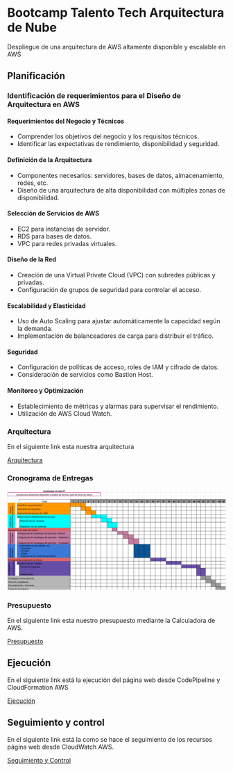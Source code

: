 # Bootcamp Talento Tech Arquitectura de Nube
Despliegue de una arquitectura de AWS altamente disponible y escalable en AWS

## Planificación

### Identificación de requerimientos para el Diseño de Arquitectura en AWS

#### Requerimientos del Negocio y Técnicos
- Comprender los objetivos del negocio y los requisitos técnicos.
- Identificar las expectativas de rendimiento, disponibilidad y seguridad.

#### Definición de la Arquitectura
- Componentes necesarios: servidores, bases de datos, almacenamiento, redes, etc.
- Diseño de una arquitectura de alta disponibilidad con múltiples zonas de disponibilidad.

#### Selección de Servicios de AWS
- EC2 para instancias de servidor.
- RDS para bases de datos.
- VPC para redes privadas virtuales.

#### Diseño de la Red
- Creación de una Virtual Private Cloud (VPC) con subredes públicas y privadas.
- Configuración de grupos de seguridad para controlar el acceso.

#### Escalabilidad y Elasticidad
- Uso de Auto Scaling para ajustar automáticamente la capacidad según la demanda.
- Implementación de balanceadores de carga para distribuir el tráfico.

#### Seguridad
- Configuración de políticas de acceso, roles de IAM y cifrado de datos.
- Consideración de servicios como Bastion Host.

#### Monitoreo y Optimización
- Establecimiento de métricas y alarmas para supervisar el rendimiento.
- Utilización de AWS Cloud Watch.

### Arquitectura

En el siguiente link esta nuestra arquitectura

[Arquitectura](docs/Arquitectura.md)

### Cronograma de Entregas

![](/img/Gantt.png)

### Presupuesto

En el siguiente link esta nuestro presupuesto mediante la Calculadora de AWS.

[Presupuesto](docs/Presupuesto.md)

## Ejecución

En el siguiente link está la ejecución del página web desde CodePipeline y CloudFormation AWS

[Ejecución](docs/Ejecucion.md)

 ## Seguimiento y control
 
En el siguiente link está la como se hace el seguimiento de los recursos página web desde  CloudWatch AWS.

[Seguimiento y Control](docs/Seguimiento.md)





